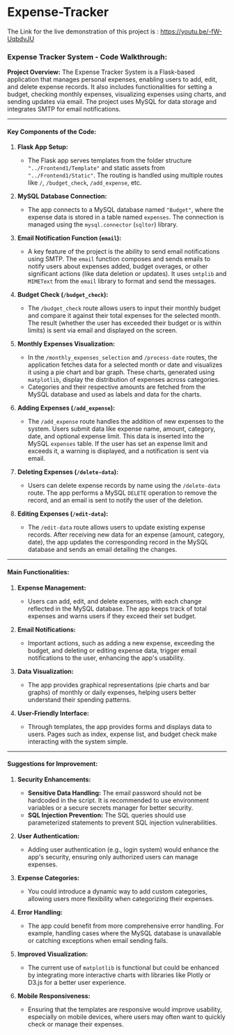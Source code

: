 # Expense-Tracker
The Link for the live demonstration of this project is :  https://youtu.be/-fW-UqbdvJU


### Expense Tracker System  - Code Walkthrough:

**Project Overview:**
The Expense Tracker System is a Flask-based application that manages personal expenses, enabling users to add, edit, and delete expense records. It also includes functionalities for setting a budget, checking monthly expenses, visualizing expenses using charts, and sending updates via email. The project uses MySQL for data storage and integrates SMTP for email notifications.

---

#### Key Components of the Code:

1. **Flask App Setup:**
   - The Flask app serves templates from the folder structure `"../Frontend1/Template"` and static assets from `"../Frontend1/Static"`. The routing is handled using multiple routes like `/`, `/budget_check`, `/add_expense`, etc.

2. **MySQL Database Connection:**
   - The app connects to a MySQL database named `"Budget"`, where the expense data is stored in a table named `expenses`. The connection is managed using the `mysql.connector` (`sqltor`) library.

3. **Email Notification Function (`email`):**
   - A key feature of the project is the ability to send email notifications using SMTP. The `email` function composes and sends emails to notify users about expenses added, budget overages, or other significant actions (like data deletion or updates). It uses `smtplib` and `MIMEText` from the `email` library to format and send the messages.

4. **Budget Check (`/budget_check`):**
   - The `/budget_check` route allows users to input their monthly budget and compare it against their total expenses for the selected month. The result (whether the user has exceeded their budget or is within limits) is sent via email and displayed on the screen.

5. **Monthly Expenses Visualization:**
   - In the `/monthly_expenses_selection` and `/process-date` routes, the application fetches data for a selected month or date and visualizes it using a pie chart and bar graph. These charts, generated using `matplotlib`, display the distribution of expenses across categories.
   - Categories and their respective amounts are fetched from the MySQL database and used as labels and data for the charts.

6. **Adding Expenses (`/add_expense`):**
   - The `/add_expense` route handles the addition of new expenses to the system. Users submit data like expense name, amount, category, date, and optional expense limit. This data is inserted into the MySQL `expenses` table. If the user has set an expense limit and exceeds it, a warning is displayed, and a notification is sent via email.

7. **Deleting Expenses (`/delete-data`):**
   - Users can delete expense records by name using the `/delete-data` route. The app performs a MySQL `DELETE` operation to remove the record, and an email is sent to notify the user of the deletion.

8. **Editing Expenses (`/edit-data`):**
   - The `/edit-data` route allows users to update existing expense records. After receiving new data for an expense (amount, category, date), the app updates the corresponding record in the MySQL database and sends an email detailing the changes.

---

#### Main Functionalities:

1. **Expense Management:**
   - Users can add, edit, and delete expenses, with each change reflected in the MySQL database. The app keeps track of total expenses and warns users if they exceed their set budget.

2. **Email Notifications:**
   - Important actions, such as adding a new expense, exceeding the budget, and deleting or editing expense data, trigger email notifications to the user, enhancing the app's usability.

3. **Data Visualization:**
   - The app provides graphical representations (pie charts and bar graphs) of monthly or daily expenses, helping users better understand their spending patterns.

4. **User-Friendly Interface:**
   - Through templates, the app provides forms and displays data to users. Pages such as index, expense list, and budget check make interacting with the system simple.

---

#### Suggestions for Improvement:

1. **Security Enhancements:**
   - **Sensitive Data Handling:** The email password should not be hardcoded in the script. It is recommended to use environment variables or a secure secrets manager for better security.
   - **SQL Injection Prevention:** The SQL queries should use parameterized statements to prevent SQL injection vulnerabilities.

2. **User Authentication:**
   - Adding user authentication (e.g., login system) would enhance the app's security, ensuring only authorized users can manage expenses.

3. **Expense Categories:**
   - You could introduce a dynamic way to add custom categories, allowing users more flexibility when categorizing their expenses.

4. **Error Handling:**
   - The app could benefit from more comprehensive error handling. For example, handling cases where the MySQL database is unavailable or catching exceptions when email sending fails.

5. **Improved Visualization:**
   - The current use of `matplotlib` is functional but could be enhanced by integrating more interactive charts with libraries like Plotly or D3.js for a better user experience.

6. **Mobile Responsiveness:**
   - Ensuring that the templates are responsive would improve usability, especially on mobile devices, where users may often want to quickly check or manage their expenses.

